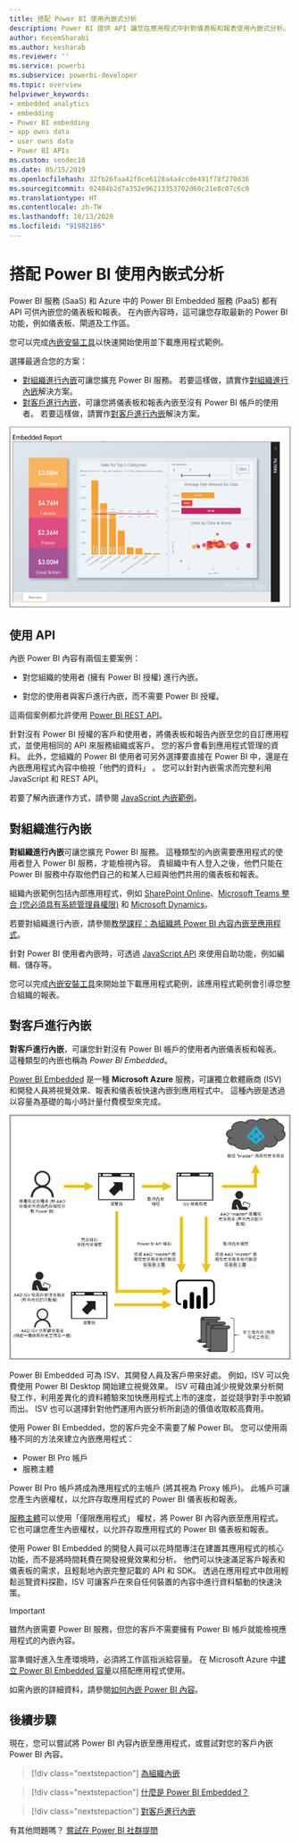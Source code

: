 ```yaml
---
title: 搭配 Power BI 使用內嵌式分析
description: Power BI 提供 API 讓您在應用程式中針對儀表板和報表使用內嵌式分析。 深入了解在 PaaS 和 SaaS 環境中使用內嵌式分析軟體、內嵌式分析工具，或內嵌式商業智慧工具搭配 Power BI 執行內嵌作業的相關資訊。
author: KesemSharabi
ms.author: kesharab
ms.reviewer: ''
ms.service: powerbi
ms.subservice: powerbi-developer
ms.topic: overview
helpviewer_keywords:
- embedded analytics
- embedding
- Power BI embedding
- app owns data
- user owns data
- Power BI APIs
ms.custom: seodec18
ms.date: 05/15/2019
ms.openlocfilehash: 32fb26faa42f0ce6128a4a4cc0e491f78f270d36
ms.sourcegitcommit: 02484b2d7a352e96213353702d60c21e8c07c6c0
ms.translationtype: HT
ms.contentlocale: zh-TW
ms.lasthandoff: 10/13/2020
ms.locfileid: "91982186"
---
```

# <a name="embedded-analytics-with-power-bi"></a>搭配 Power BI 使用內嵌式分析

Power BI 服務 (SaaS) 和 Azure 中的 Power BI Embedded 服務 (PaaS) 都有 API 可供內嵌您的儀表板和報表。 在內嵌內容時，這可讓您存取最新的 Power BI 功能，例如儀表板、閘道及工作區。

您可以完成[內嵌安裝工具](https://aka.ms/embedsetup)以快速開始使用並下載應用程式範例。

選擇最適合您的方案：

* [對組織進行內嵌](embedding.md#embedding-for-your-organization)可讓您擴充 Power BI 服務。 若要這樣做，請實作[對組織進行內嵌](https://aka.ms/embedsetup/UserOwnsData)解決方案。
* [對客戶進行內嵌](embedding.md#embedding-for-your-customers)，可讓您將儀表板和報表內嵌至沒有 Power BI 帳戶的使用者。 若要這樣做，請實作[對客戶進行內嵌](https://aka.ms/embedsetup/AppOwnsData)解決方案。

![PBIE 範例](media/embedding/what-can-you-do-02.png)

## <a name="use-apis"></a>使用 API

內嵌 Power BI 內容有兩個主要案例：
- 對您組織的使用者 (擁有 Power BI 授權) 進行內嵌。 
 
- 對您的使用者與客戶進行內嵌，而不需要 Power BI 授權。 

這兩個案例都允許使用 [Power BI REST API](/rest/api/power-bi/)。

針對沒有 Power BI 授權的客戶和使用者，將儀表板和報告內嵌至您的自訂應用程式，並使用相同的 API 來服務組織或客戶。 您的客戶會看到應用程式管理的資料。 此外，您組織的 Power BI 使用者可另外選擇要直接在 Power BI 中，還是在內嵌應用程式內容中檢視「他們的資料」  。 您可以針對內嵌需求而完整利用 JavaScript 和 REST API。

若要了解內嵌運作方式，請參閱 [JavaScript 內嵌範例](https://microsoft.github.io/PowerBI-JavaScript/demo/)。

## <a name="embedding-for-your-organization"></a>對組織進行內嵌

**對組織進行內嵌**可讓您擴充 Power BI 服務。 這種類型的內嵌需要應用程式的使用者登入 Power BI 服務，才能檢視內容。 貴組織中有人登入之後，他們只能在 Power BI 服務中存取他們自己的和某人已經與他們共用的儀表板和報表。

組織內嵌範例包括內部應用程式，例如 [SharePoint Online](https://powerbi.microsoft.com/blog/integrate-power-bi-reports-in-sharepoint-online/)、[Microsoft Teams 整合 (您必須具有系統管理員權限)](https://powerbi.microsoft.com/blog/power-bi-teams-up-with-microsoft-teams/) 和 [Microsoft Dynamics](/dynamics365/customer-engagement/basics/add-edit-power-bi-visualizations-dashboard)。

若要對組織進行內嵌，請參閱[教學課程：為組織將 Power BI 內容內嵌至應用程式](embed-sample-for-your-organization.md)。

針對 Power BI 使用者內嵌時，可透過 [JavaScript API](https://github.com/Microsoft/PowerBI-JavaScript) 來使用自助功能，例如編輯、儲存等。

您可以完成[內嵌安裝工具](https://aka.ms/embedsetup/UserOwnsData)來開始並下載應用程式範例，該應用程式範例會引導您整合組織的報表。

## <a name="embedding-for-your-customers"></a>對客戶進行內嵌

**對客戶進行內嵌**，可讓您針對沒有 Power BI 帳戶的使用者內嵌儀表板和報表。 這種類型的內嵌也稱為 *Power BI Embedded*。

[Power BI Embedded](azure-pbie-what-is-power-bi-embedded.md) 是一種 **Microsoft Azure** 服務，可讓獨立軟體廠商 (ISV) 和開發人員將視覺效果、報表和儀表板快速內嵌到應用程式中。 這種內嵌是透過以容量為基礎的每小時計量付費模型來完成。

![對客戶進行內嵌的內嵌流程](media/embedding/powerbi-embed-flow.png)

Power BI Embedded 可為 ISV、其開發人員及客戶帶來好處。 例如，ISV 可以免費使用 Power BI Desktop 開始建立視覺效果。 ISV 可藉由減少視覺效果分析開發工作，利用差異化的資料體驗來加快應用程式上市的速度，並從競爭對手中脫穎而出。 ISV 也可以選擇針對他們運用內嵌分析所創造的價值收取較高費用。

使用 Power BI Embedded，您的客戶完全不需要了解 Power BI。 您可以使用兩種不同的方法來建立內嵌應用程式：
- Power BI Pro 帳戶 
- 服務主體 

Power BI Pro 帳戶將成為應用程式的主帳戶 (將其視為 Proxy 帳戶)。 此帳戶可讓您產生內嵌權杖，以允許存取應用程式的 Power BI 儀表板和報表。

[服務主體](embed-service-principal.md)可以使用「僅限應用程式」  權杖，將 Power BI 內容內嵌至應用程式。 它也可讓您產生內嵌權杖，以允許存取應用程式的 Power BI 儀表板和報表。

使用 Power BI Embedded 的開發人員可以花時間專注在建置其應用程式的核心功能，而不是將時間耗費在開發視覺效果和分析。 他們可以快速滿足客戶報表和儀表板的需求，且輕鬆地內嵌完整記載的 API 和 SDK。 透過在應用程式中啟用輕鬆巡覽資料探勘，ISV 可讓客戶在來自任何裝置的內容中進行資料驅動的快速決策。

> [!IMPORTANT]
> 雖然內嵌需要 Power BI 服務，但您的客戶不需要擁有 Power BI 帳戶就能檢視應用程式的內嵌內容。

當準備好進入生產環境時，必須將工作區指派給容量。 在 Microsoft Azure 中[建立 Power BI Embedded 容量](azure-pbie-create-capacity.md)以搭配應用程式使用。

如需內嵌的詳細資料，請參閱[如何內嵌 Power BI 內容](embed-sample-for-customers.md)。

## <a name="next-steps"></a>後續步驟

現在，您可以嘗試將 Power BI 內容內嵌至應用程式，或嘗試對您的客戶內嵌 Power BI 內容。

> [!div class="nextstepaction"]
> [為組織內嵌](embed-sample-for-your-organization.md)

> [!div class="nextstepaction"]
> [什麼是 Power BI Embedded？](azure-pbie-what-is-power-bi-embedded.md)

> [!div class="nextstepaction"]
>[對客戶進行內嵌](embed-sample-for-customers.md)

有其他問題嗎？ [嘗試在 Power BI 社群提問](https://community.powerbi.com/)